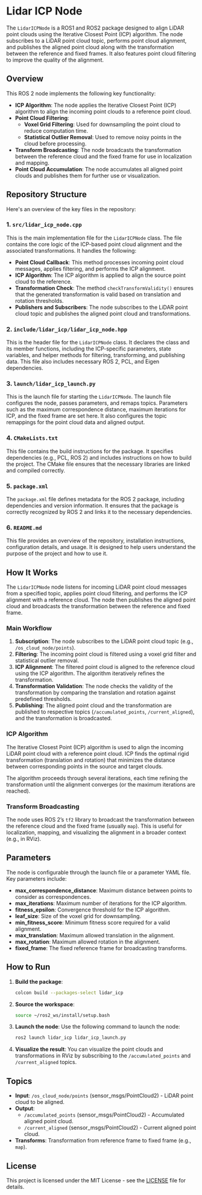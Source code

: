 # Lidar ICP Node

The `LidarICPNode` is a ROS1 and ROS2 package designed to align LiDAR point clouds using the Iterative Closest Point (ICP) algorithm. The node subscribes to a LiDAR point cloud topic, performs point cloud alignment, and publishes the aligned point cloud along with the transformation between the reference and fixed frames. It also features point cloud filtering to improve the quality of the alignment.

## Overview

This ROS 2 node implements the following key functionality:

- **ICP Algorithm**: The node applies the Iterative Closest Point (ICP) algorithm to align the incoming point clouds to a reference point cloud.
- **Point Cloud Filtering**: 
  - **Voxel Grid Filtering**: Used for downsampling the point cloud to reduce computation time.
  - **Statistical Outlier Removal**: Used to remove noisy points in the cloud before processing.
- **Transform Broadcasting**: The node broadcasts the transformation between the reference cloud and the fixed frame for use in localization and mapping.
- **Point Cloud Accumulation**: The node accumulates all aligned point clouds and publishes them for further use or visualization.

## Repository Structure

Here's an overview of the key files in the repository:

### 1. `src/lidar_icp_node.cpp`

This is the main implementation file for the `LidarICPNode` class. The file contains the core logic of the ICP-based point cloud alignment and the associated transformations. It handles the following:

- **Point Cloud Callback**: This method processes incoming point cloud messages, applies filtering, and performs the ICP alignment.
- **ICP Algorithm**: The ICP algorithm is applied to align the source point cloud to the reference.
- **Transformation Check**: The method `checkTransformValidity()` ensures that the generated transformation is valid based on translation and rotation thresholds.
- **Publishers and Subscribers**: The node subscribes to the LiDAR point cloud topic and publishes the aligned point cloud and transformations.

### 2. `include/lidar_icp/lidar_icp_node.hpp`

This is the header file for the `LidarICPNode` class. It declares the class and its member functions, including the ICP-specific parameters, state variables, and helper methods for filtering, transforming, and publishing data. This file also includes necessary ROS 2, PCL, and Eigen dependencies.

### 3. `launch/lidar_icp_launch.py`

This is the launch file for starting the `LidarICPNode`. The launch file configures the node, passes parameters, and remaps topics. Parameters such as the maximum correspondence distance, maximum iterations for ICP, and the fixed frame are set here. It also configures the topic remappings for the point cloud data and aligned output.

### 4. `CMakeLists.txt`

This file contains the build instructions for the package. It specifies dependencies (e.g., PCL, ROS 2) and includes instructions on how to build the project. The CMake file ensures that the necessary libraries are linked and compiled correctly.

### 5. `package.xml`

The `package.xml` file defines metadata for the ROS 2 package, including dependencies and version information. It ensures that the package is correctly recognized by ROS 2 and links it to the necessary dependencies.

### 6. `README.md`

This file provides an overview of the repository, installation instructions, configuration details, and usage. It is designed to help users understand the purpose of the project and how to use it.

## How It Works

The `LidarICPNode` node listens for incoming LiDAR point cloud messages from a specified topic, applies point cloud filtering, and performs the ICP alignment with a reference cloud. The node then publishes the aligned point cloud and broadcasts the transformation between the reference and fixed frame.

### Main Workflow

1. **Subscription**: The node subscribes to the LiDAR point cloud topic (e.g., `/os_cloud_node/points`).
2. **Filtering**: The incoming point cloud is filtered using a voxel grid filter and statistical outlier removal.
3. **ICP Alignment**: The filtered point cloud is aligned to the reference cloud using the ICP algorithm. The algorithm iteratively refines the transformation.
4. **Transformation Validation**: The node checks the validity of the transformation by comparing the translation and rotation against predefined thresholds.
5. **Publishing**: The aligned point cloud and the transformation are published to respective topics (`/accumulated_points`, `/current_aligned`), and the transformation is broadcasted.

### ICP Algorithm

The Iterative Closest Point (ICP) algorithm is used to align the incoming LiDAR point cloud with a reference point cloud. ICP finds the optimal rigid transformation (translation and rotation) that minimizes the distance between corresponding points in the source and target clouds.

The algorithm proceeds through several iterations, each time refining the transformation until the alignment converges (or the maximum iterations are reached).

### Transform Broadcasting

The node uses ROS 2’s `tf2` library to broadcast the transformation between the reference cloud and the fixed frame (usually `map`). This is useful for localization, mapping, and visualizing the alignment in a broader context (e.g., in RViz).

## Parameters

The node is configurable through the launch file or a parameter YAML file. Key parameters include:

- **max_correspondence_distance**: Maximum distance between points to consider as correspondences.
- **max_iterations**: Maximum number of iterations for the ICP algorithm.
- **fitness_epsilon**: Convergence threshold for the ICP algorithm.
- **leaf_size**: Size of the voxel grid for downsampling.
- **min_fitness_score**: Minimum fitness score required for a valid alignment.
- **max_translation**: Maximum allowed translation in the alignment.
- **max_rotation**: Maximum allowed rotation in the alignment.
- **fixed_frame**: The fixed reference frame for broadcasting transforms.

## How to Run

1. **Build the package**:
    ```bash
    colcon build --packages-select lidar_icp
    ```

2. **Source the workspace**:
    ```bash
    source ~/ros2_ws/install/setup.bash
    ```

3. **Launch the node**:
    Use the following command to launch the node:
    ```bash
    ros2 launch lidar_icp lidar_icp_launch.py
    ```

4. **Visualize the result**:
    You can visualize the point clouds and transformations in RViz by subscribing to the `/accumulated_points` and `/current_aligned` topics.

## Topics

- **Input**: `/os_cloud_node/points` (sensor_msgs/PointCloud2) - LiDAR point cloud to be aligned.
- **Output**:
  - `/accumulated_points` (sensor_msgs/PointCloud2) - Accumulated aligned point cloud.
  - `/current_aligned` (sensor_msgs/PointCloud2) - Current aligned point cloud.
- **Transforms**: Transformation from reference frame to fixed frame (e.g., `map`).

## License

This project is licensed under the MIT License - see the [LICENSE](LICENSE) file for details.

